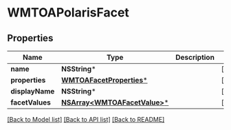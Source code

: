 # WMTOAPolarisFacet

## Properties
Name | Type | Description | Notes
------------ | ------------- | ------------- | -------------
**name** | **NSString*** |  | [optional] 
**properties** | [**WMTOAFacetProperties***](WMTOAFacetProperties.md) |  | [optional] 
**displayName** | **NSString*** |  | [optional] 
**facetValues** | [**NSArray&lt;WMTOAFacetValue&gt;***](WMTOAFacetValue.md) |  | [optional] 

[[Back to Model list]](../README.md#documentation-for-models) [[Back to API list]](../README.md#documentation-for-api-endpoints) [[Back to README]](../README.md)



